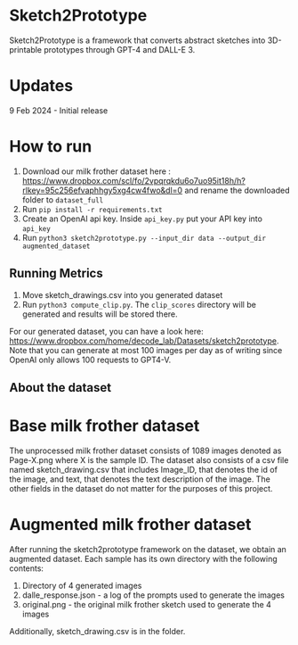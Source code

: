 # Sketch2Prototype
Sketch2Prototype is a framework that converts abstract sketches into 3D-printable prototypes through GPT-4 and DALL-E 3. 

# Updates
9 Feb 2024 - Initial release

# How to run

1. Download our milk frother dataset here : https://www.dropbox.com/scl/fo/2vpqrqkdu6o7uo95it18h/h?rlkey=95c256efvaphhgy5xg4cw4fwo&dl=0 and rename the downloaded folder to `dataset_full`
2. Run `pip install -r requirements.txt`
3. Create an OpenAI api key. Inside `api_key.py` put your API key into `api_key`
4. Run `python3 sketch2prototype.py --input_dir data --output_dir augmented_dataset`

## Running Metrics
1. Move sketch_drawings.csv into you generated dataset
2. Run `python3 compute_clip.py`. The `clip_scores` directory will be generated and results will be stored there.

For our generated dataset, you can have a look here: https://www.dropbox.com/home/decode_lab/Datasets/sketch2prototype. Note that you can generate at most 100 images per day as of writing since OpenAI only allows 100 requests to GPT4-V.

## About the dataset
# Base milk frother dataset
The unprocessed milk frother dataset consists of 1089 images denoted as Page-X.png where X is the sample ID. The dataset also consists of a csv file named sketch_drawing.csv that includes Image_ID, that denotes the id of the image, and text, that denotes the text description of the image. The other fields in the dataset do not matter for the purposes of this project.

# Augmented milk frother dataset
After running the sketch2prototype framework on the dataset, we obtain an augmented dataset. Each sample has its own directory with the following contents:
1. Directory of 4 generated images
2. dalle_response.json - a log of the prompts used to generate the images
3. original.png - the original milk frother sketch used to generate the 4 images

Additionally, sketch_drawing.csv is in the folder.
